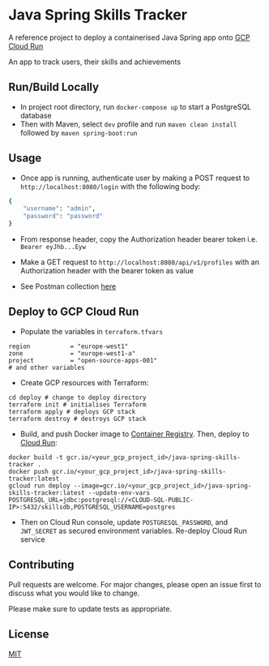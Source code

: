 # Java Spring Skills Tracker

A reference project to deploy a containerised Java Spring app onto [GCP Cloud Run](https://cloud.google.com/run)

An app to track users, their skills and achievements

## Run/Build Locally

- In project root directory, run `docker-compose up` to start a PostgreSQL database
- Then with Maven, select `dev` profile and run `maven clean install` followed by `maven spring-boot:run`

## Usage

- Once app is running, authenticate user by making a POST request to `http://localhost:8080/login` with the following body:

```bash
{
    "username": "admin",
    "password": "password"
}
```

- From response header, copy the Authorization header bearer token i.e. `Bearer eyJhb...Eyw`

- Make a GET request to `http://localhost:8080/api/v1/profiles` with an Authorization header with the bearer token as value

- See Postman collection [here](https://www.getpostman.com/collections/b8d3e24049479e11bdbd)

## Deploy to GCP Cloud Run

- Populate the variables in `terraform.tfvars`

```
region           = "europe-west1"
zone             = "europe-west1-a"
project          = "open-source-apps-001"
# and other variables
```

- Create GCP resources with Terraform:

```
cd deploy # change to deploy directory
terraform init # initialises Terraform
terraform apply # deploys GCP stack
terraform destroy # destroys GCP stack
```

- Build, and push Docker image to [Container Registry](https://cloud.google.com/container-registry). Then, deploy to [Cloud Run](https://cloud.google.com/run):

```
docker build -t gcr.io/<your_gcp_project_id>/java-spring-skills-tracker .
docker push gcr.io/<your_gcp_project_id>/java-spring-skills-tracker:latest
gcloud run deploy --image=gcr.io/<your_gcp_project_id>/java-spring-skills-tracker:latest --update-env-vars POSTGRESQL_URL=jdbc:postgresql://<CLOUD-SQL-PUBLIC-IP>:5432/skillsdb,POSTGRESQL_USERNAME=postgres
```

- Then on Cloud Run console, update `POSTGRESQL_PASSWORD`, and `JWT_SECRET` as secured environment variables. Re-deploy Cloud Run service

## Contributing

Pull requests are welcome. For major changes, please open an issue first to discuss what you would like to change.

Please make sure to update tests as appropriate.

## License

[MIT](https://choosealicense.com/licenses/mit/)
